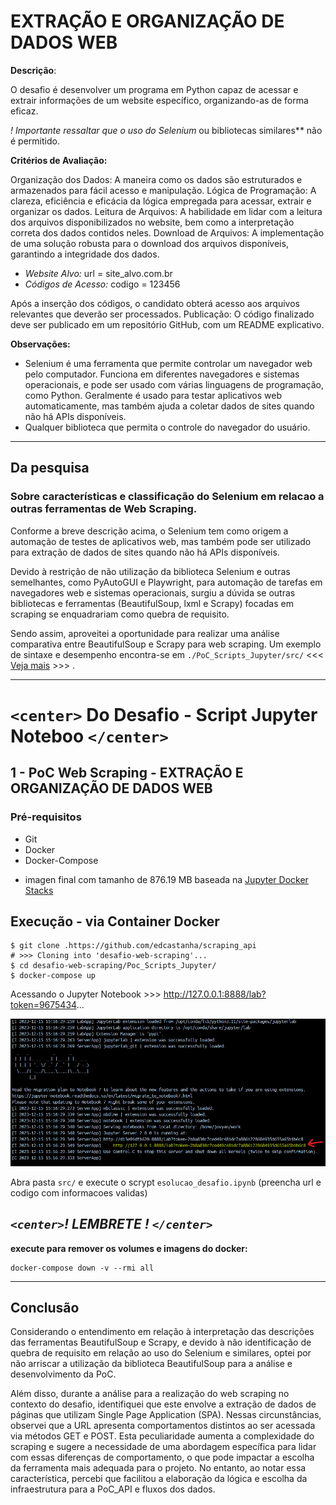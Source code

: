 # EXTRAÇÃO E ORGANIZAÇÃO DE DADOS WEB

**Descrição**:

O desafio é desenvolver um programa em Python capaz de acessar e extrair informações de um website específico, organizando-as de forma eficaz.

*! Importante ressaltar que o uso do Selenium* ou bibliotecas similares** não é permitido.

**Critérios de Avaliação:**

 Organização dos Dados: A maneira como os dados são estruturados e armazenados para fácil acesso e manipulação.
 Lógica de Programação: A clareza, eficiência e eficácia da lógica empregada para acessar, extrair e organizar os dados.
 Leitura de Arquivos: A habilidade em lidar com a leitura dos arquivos disponibilizados no website, bem como a interpretação correta dos dados contidos neles.
 Download de Arquivos: A implementação de uma solução robusta para o download dos arquivos disponíveis, garantindo a integridade dos dados.

* *Website Alvo:*
  url = site_alvo.com.br
* *Códigos de Acesso:*
  codigo = 123456

Após a inserção dos códigos, o candidato obterá acesso aos arquivos relevantes que deverão ser processados.
Publicação: O código finalizado deve ser publicado em um repositório GitHub, com um README explicativo.

**Observações:**

* Selenium é uma ferramenta que permite controlar um navegador web pelo computador. Funciona em diferentes navegadores e sistemas operacionais, e pode ser usado com várias linguagens de programação, como Python. Geralmente é usado para testar aplicativos web automaticamente, mas também ajuda a coletar dados de sites quando não há APIs disponíveis.
* Qualquer biblioteca que permita o controle do navegador do usuário.

---

## Da pesquisa

### Sobre características e classificação do Selenium em relacao a outras ferramentas de Web Scraping.

Conforme a breve descrição acima, o Selenium tem como origem a automação de testes de aplicativos web, mas também pode ser utilizado para extração de dados de sites quando não há APIs disponíveis.

Devido à restrição de não utilização da biblioteca Selenium e outras semelhantes, como PyAutoGUI e Playwright, para automação de tarefas em navegadores web e sistemas operacionais, surgiu a dúvida se outras bibliotecas e ferramentas (BeautifulSoup, lxml e Scrapy) focadas em scraping se enquadrariam como quebra de requisito.

Sendo assim, aproveitei a oportunidade para realizar uma análise comparativa entre BeautifulSoup e Scrapy para web scraping. Um exemplo de sintaxe e desempenho encontra-se em `./PoC_Scripts_Jupyter/src/` <<< [Veja mais](./PoC_Scripts_Jupyter/) >>> .

---

# `<center>` Do Desafio - Script Jupyter Noteboo `</center>`

## 1 - PoC Web Scraping - EXTRAÇÃO E ORGANIZAÇÃO DE DADOS WEB

### Pré-requisitos

- Git
- Docker
- Docker-Compose

* imagen final com tamanho de 876.19 MB baseada na [Jupyter Docker Stacks](https://github.com/jupyter/docker-stacks)

## Execução - via Container Docker

```
$ git clone .https://github.com/edcastanha/scraping_api
# >>> Cloning into 'desafio-web-scraping'...
$ cd desafio-web-scraping/Poc_Scripts_Jupyter/
$ docker-compose up
```

Acessando o Jupyter Notebook >>> http://127.0.0.1:8888/lab?token=9675434...

![1702841871677](image/README/1702841871677.png)

Abra pasta `src/` e execute o scrypt `esolucao_desafio.ipynb` (preencha  url e codigo com informacoes validas)

## ***`<center>`! LEMBRETE ! `</center>`***

 **execute para remover os volumes e imagens do docker:**

```
docker-compose down -v --rmi all
```

---

## Conclusão

Considerando o entendimento em relação à interpretação das descrições das ferramentas BeautifulSoup e Scrapy, e devido à não identificação de quebra de requisito em relação ao uso do Selenium e similares, optei por não arriscar a utilização da biblioteca BeautifulSoup para a análise e desenvolvimento da PoC.

Além disso, durante a análise para a realização do web scraping no contexto do desafio, identifiquei que este envolve a extração de dados de páginas que utilizam Single Page Application (SPA). Nessas circunstâncias, observei que a URL apresenta comportamentos distintos ao ser acessada via métodos GET e POST. Esta peculiaridade aumenta a complexidade do scraping e sugere a necessidade de uma abordagem específica para lidar com essas diferenças de comportamento, o que pode impactar a escolha da ferramenta mais adequada para o projeto. No entanto, ao notar essa característica, percebi que facilitou a elaboração da lógica e escolha da infraestrutura para a PoC_API e fluxos dos dados.
